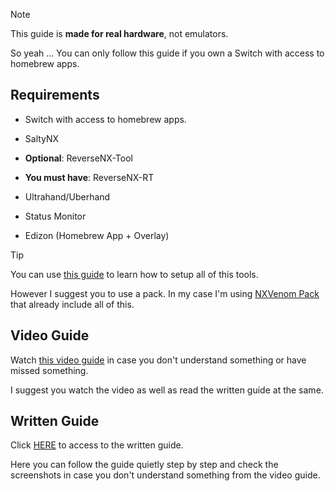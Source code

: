 >[!NOTE]
This guide is **made for real hardware**, not emulators.

So yeah ... You can only follow this guide if you own a Switch with access to homebrew apps.

## Requirements

- Switch with access to homebrew apps.

- SaltyNX

- **Optional**: ReverseNX-Tool

- **You must have**: ReverseNX-RT

- Ultrahand/Uberhand

- Status Monitor

- Edizon (Homebrew App + Overlay)

>[!TIP]
You can use [this guide](https://rentry.co/howtoget60fps) to learn how to setup all of this tools.

However I suggest you to use a pack. In my case I'm using [NXVenom Pack](https://github.com/CatcherITGF/NX-Venom/) that already include all of this.

## Video Guide

Watch [this video guide](https://youtu.be/iuWUp14wN08?si=ohZqVCei2XIPBXUB) in case you don't understand something or have missed something.

I suggest you watch the video as well as read the written guide at the same.

## Written Guide

Click [HERE](https://github.com/StevensND/ghidra-port-mods-guide/tree/main/Switch%20Guides/Edizon/Resolution%20Cheat/Written%20Guide) to access to the written guide.

Here you can follow the guide quietly step by step and check the screenshots in case you don't understand something from the video guide.